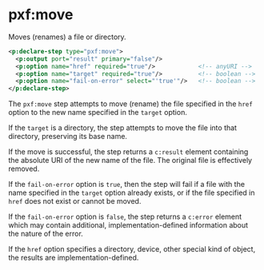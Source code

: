# pxf:move

Moves (renames) a file or directory.

```xml
<p:declare-step type="pxf:move">
  <p:output port="result" primary="false"/>
  <p:option name="href" required="true"/>            <!-- anyURI -->
  <p:option name="target" required="true"/>          <!-- boolean -->
  <p:option name="fail-on-error" select="'true'"/>   <!-- boolean -->
</p:declare-step>
```

The `pxf:move` step attempts to move (rename) the file specified in the `href`
option to the new name specified in the `target` option.

If the `target` is a directory, the step attempts to move the file into that
directory, preserving its base name.

If the move is successful, the step returns a `c:result` element containing
the absolute URI of the new name of the file. The original file is effectively
removed.

If the `fail-on-error` option is `true`, then the step will fail if a file
with the name specified in the `target` option already exists, or if the file
specified in `href` does not exist or cannot be moved.

If the `fail-on-error` option is `false`, the step returns a `c:error` element
which may contain additional, implementation-defined information about the
nature of the error.

If the `href` option specifies a directory, device, other special kind of
object, the results are implementation-defined.
